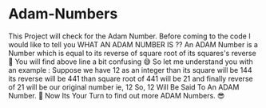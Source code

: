 # Adam-Numbers
This Project will check for the Adam Number. 
Before coming to the code I would like to tell you WHAT AN ADAM NUMBER IS ??
An ADAM Number is a Number which is equal to its reverse of square root of its squares's reverse 🤔
You will find above line a bit confusing 😅
So let me understand you with an example :
Suppose we have 12 as an integer
than its square will be 144
its reverse will be 441
than square root of 441 will be 21
and finally reverse of 21 will be our original number ie, 12
So, 12 Will Be Said To An ADAM Number. 🥳
Now Its Your Turn to find out more ADAM Numbers. 😎
